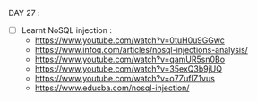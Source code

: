 DAY 27 :
* [ ] Learnt NoSQL injection :
  - https://www.youtube.com/watch?v=0tuH0u9GGwc
  - https://www.infoq.com/articles/nosql-injections-analysis/
  - https://www.youtube.com/watch?v=qamUR5sn0Bo
  - https://www.youtube.com/watch?v=35exQ3b9jUQ
  - https://www.youtube.com/watch?v=o7ZufIZ1vus
  - https://www.educba.com/nosql-injection/
